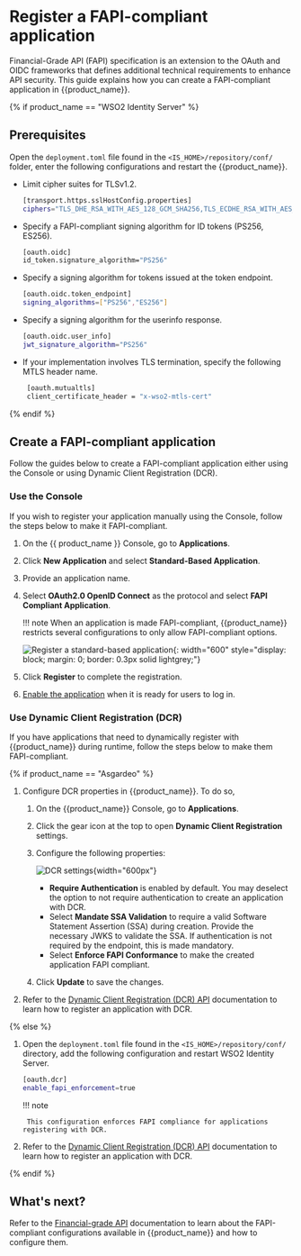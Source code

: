 # Register a FAPI-compliant application

Financial-Grade API (FAPI) specification is an extension to the OAuth and OIDC frameworks that defines additional technical requirements to enhance API security. This guide explains how you can create a FAPI-compliant application in {{product_name}}.

{% if product_name == "WSO2 Identity Server" %}
## Prerequisites

Open the `deployment.toml` file found in the `<IS_HOME>/repository/conf/` folder, enter the following configurations and restart the {{product_name}}.

- Limit cipher suites for TLSv1.2.
    ```bash
    [transport.https.sslHostConfig.properties]
    ciphers="TLS_DHE_RSA_WITH_AES_128_GCM_SHA256,TLS_ECDHE_RSA_WITH_AES_128_GCM_SHA256,TLS_DHE_RSA_WITH_AES_256_GCM_SHA384,TLS_ECDHE_RSA_WITH_AES_256_GCM_SHA384"
    ```
- Specify a FAPI-compliant signing algorithm for ID tokens (PS256, ES256).
    ```bash
    [oauth.oidc]
    id_token.signature_algorithm="PS256"
    ```
- Specify a signing algorithm for tokens issued at the token endpoint.
    ```bash
    [oauth.oidc.token_endpoint]
    signing_algorithms=["PS256","ES256"]
    ```
- Specify a signing algorithm for the userinfo response.
    ```bash
    [oauth.oidc.user_info]
    jwt_signature_algorithm="PS256"
    ```
- If your implementation involves TLS termination, specify the following MTLS header name.
    ```bash
     [oauth.mutualtls]
     client_certificate_header = "x-wso2-mtls-cert"
    ```
{% endif %}
## Create a FAPI-compliant application

Follow the guides below to create a FAPI-compliant application either using the Console or using Dynamic Client Registration (DCR).

### Use the Console

If you wish to register your application manually using the Console, follow the steps below to make it FAPI-compliant.

1. On the {{ product_name }} Console, go to **Applications**.

2. Click **New Application** and select **Standard-Based Application**.

3. Provide an application name.

4. Select **OAuth2.0 OpenID Connect** as the protocol and select **FAPI Compliant Application**.

    !!! note
        When an application is made FAPI-compliant, {{product_name}} restricts several configurations to only allow FAPI-compliant options.

    ![Register a standard-based application]({{base_path}}/assets/img/guides/applications/fapi-compliant-apps/register-a-fapi-application.png){: width="600" style="display: block; margin: 0; border: 0.3px solid lightgrey;"}

5. Click **Register** to complete the registration.

6. [Enable the application]({{base_path}}/guides/applications/#enabledisable-an-application) when it is ready for users to log in.


### Use Dynamic Client Registration (DCR)

If you have applications that need to dynamically register with {{product_name}} during runtime, follow the steps below to make them FAPI-compliant.

{% if product_name == "Asgardeo" %}

1. Configure DCR properties in {{product_name}}. To do so,

    1. On the {{product_name}} Console, go to **Applications**.

    2. Click the gear icon at the top to open **Dynamic Client Registration** settings.

    3. Configure the following properties:

        ![DCR settings]({{base_path}}/assets/img/guides/applications/fapi-compliant-apps/fapi-dcr-settings.png){width="600px"}

        -   **Require Authentication** is enabled by default. You may deselect the option to not require authentication to create an application with DCR.
        - Select **Mandate SSA Validation** to require a valid Software Statement Assertion (SSA) during creation. Provide the necessary JWKS to validate the SSA. If authentication is not required by the endpoint, this is made mandatory.
        - Select **Enforce FAPI Conformance** to make the created application FAPI compliant.

    4. Click **Update** to save the changes.

2. Refer to the [Dynamic Client Registration (DCR) API]({{base_path}}/apis/dynamic-client-registration-rest-api/) documentation to learn how to register an application with DCR.

{% else %}

1. Open the `deployment.toml` file found in the `<IS_HOME>/repository/conf/` directory, add the following configuration and restart WSO2 Identity Server.

    ```bash
    [oauth.dcr]
    enable_fapi_enforcement=true
    ```

    !!! note

        This configuration enforces FAPI compliance for applications registering with DCR.

2. Refer to the [Dynamic Client Registration (DCR) API]({{base_path}}/apis/dynamic-client-registration-rest-api/) documentation to learn how to register an application with DCR.

{% endif %}


## What's next?

Refer to the [Financial-grade API]({{base_path}}/references/financial-grade-api/) documentation to learn about the FAPI-compliant configurations available in {{product_name}} and how to configure them.

